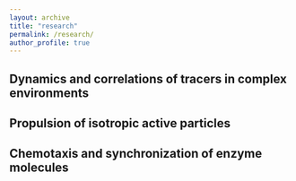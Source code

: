 ```yaml
---
layout: archive
title: "research"
permalink: /research/
author_profile: true
---
```



## Dynamics and correlations of tracers in complex environments




## Propulsion of isotropic active particles



## Chemotaxis and synchronization of enzyme molecules




